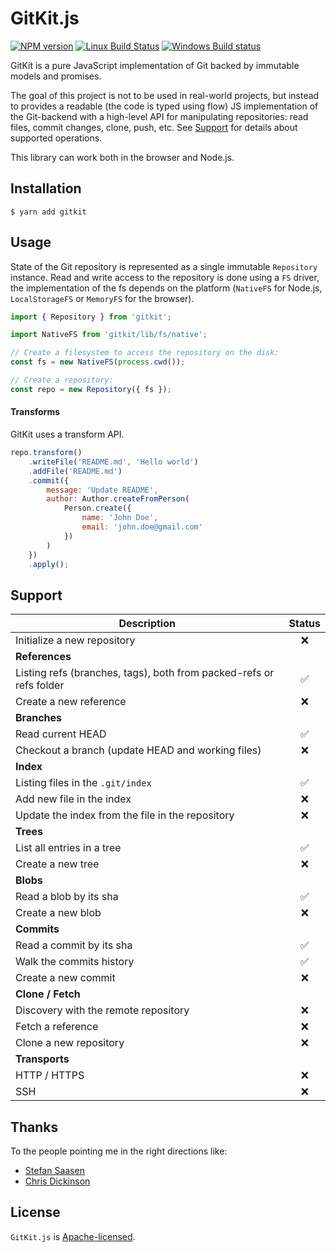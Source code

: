 # GitKit.js

[![NPM version](https://badge.fury.io/js/gitkit.svg)](http://badge.fury.io/js/gitkit)
[![Linux Build Status](https://travis-ci.org/SamyPesse/gitkit-js.svg?branch=master)](https://travis-ci.org/SamyPesse/gitkit-js)
[![Windows Build status](https://ci.appveyor.com/api/projects/status/63nlflxcwmb2pue6?svg=true)](https://ci.appveyor.com/project/SamyPesse/gitkit-js)

GitKit is a pure JavaScript implementation of Git backed by immutable models and promises.

The goal of this project is not to be used in real-world projects, but instead to provides a readable (the code is typed using flow) JS implementation of the Git-backend with a high-level API for manipulating repositories: read files, commit changes, clone, push, etc. See [Support](#support) for details about supported operations.

This library can work both in the browser and Node.js.

## Installation

```
$ yarn add gitkit
```

## Usage

State of the Git repository is represented as a single immutable `Repository` instance. Read and write access to the repository is done using a `FS` driver, the implementation of the fs depends on the platform (`NativeFS` for Node.js, `LocalStorageFS` or `MemoryFS` for the browser).

```js
import { Repository } from 'gitkit';

import NativeFS from 'gitkit/lib/fs/native';

// Create a filesystem to access the repository on the disk:
const fs = new NativeFS(process.cwd());

// Create a repository:
const repo = new Repository({ fs });
```

#### Transforms

GitKit uses a transform API.

```js
repo.transform()
    .writeFile('README.md', 'Hello world')
    .addFile('README.md')
    .commit({
        message: 'Update README',
        author: Author.createFromPerson(
            Person.create({
                name: 'John Doe',
                email: 'john.doe@gmail.com'
            })
        )
    })
    .apply();
```

## Support

| Description | Status |
| --------- |:-----------:|
| Initialize a new repository | ❌ |
| **References** | |
| Listing refs (branches, tags), both from packed-refs or refs folder |  ✅ |
| Create a new reference | ❌ |
| **Branches** | |
| Read current HEAD | ✅ |
| Checkout a branch (update HEAD and working files) | ❌ |
| **Index** | |
| Listing files in the `.git/index` |  ✅ |
| Add new file in the index | ❌ |
| Update the index from the file in the repository | ❌ |
| **Trees** | |
| List all entries in a tree | ✅ |
| Create a new tree | ❌ |
| **Blobs** | |
| Read a blob by its sha | ✅ |
| Create a new blob | ❌ |
| **Commits** | |
| Read a commit by its sha | ✅ |
| Walk the commits history | ✅ |
| Create a new commit | ❌ |
| **Clone / Fetch** | |
| Discovery with the remote repository | ❌ |
| Fetch a reference | ❌ |
| Clone a new repository | ❌ |
| **Transports** | |
| HTTP / HTTPS | ❌ |
| SSH | ❌ |

## Thanks

To the people pointing me in the right directions like:

- [Stefan Saasen](http://stefan.saasen.me/articles/git-clone-in-haskell-from-the-bottom-up/)
- [Chris Dickinson](https://github.com/chrisdickinson)

## License

`GitKit.js` is [Apache-licensed](./LICENSE).
